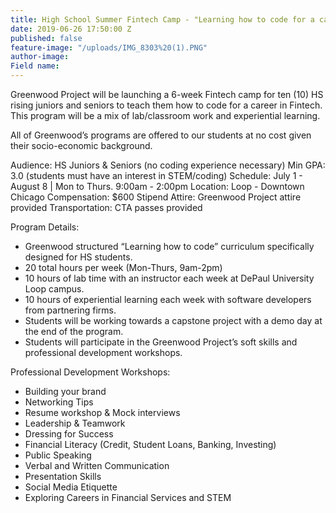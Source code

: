 ```yaml
---
title: High School Summer Fintech Camp - "Learning how to code for a career in Fintech"
date: 2019-06-26 17:50:00 Z
published: false
feature-image: "/uploads/IMG_8303%20(1).PNG"
author-image: 
Field name: 
---
```


Greenwood Project will be launching a 6-week Fintech camp for ten (10) HS rising juniors and seniors to teach them how to code for a career in Fintech. This program will be a mix of lab/classroom work and experiential learning.


All of Greenwood’s programs are offered to our students at no cost given their socio-economic background.


Audience: HS Juniors & Seniors (no coding experience necessary)
Min GPA: 3.0 (students must have an interest in STEM/coding)
Schedule: July 1 - August 8 | Mon to Thurs. 9:00am - 2:00pm
Location: Loop - Downtown Chicago
Compensation: $600 Stipend
Attire: Greenwood Project attire provided
Transportation: CTA passes provided
 

Program Details:

* Greenwood structured “Learning how to code” curriculum specifically designed for HS students. 
* 20 total hours per week (Mon-Thurs, 9am-2pm)
* 10 hours of lab time with an instructor each week at DePaul University Loop campus.
* 10 hours of experiential learning each week with software developers from partnering firms.
* Students will be working towards a capstone project with a demo day at the end of the program.
* Students will participate in the Greenwood Project’s soft skills and professional development workshops.


Professional Development Workshops:

* Building your brand
* Networking Tips
* Resume workshop & Mock interviews
* Leadership & Teamwork 
* Dressing for Success
* Financial Literacy (Credit, Student Loans, Banking, Investing)
* Public Speaking
* Verbal and Written Communication
* Presentation Skills 
* Social Media Etiquette
* Exploring Careers in Financial Services and STEM